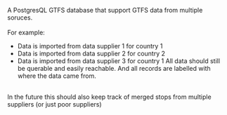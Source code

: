 A PostgresQL GTFS database that support GTFS data from multiple soruces.<br>
<br>
For example:
- Data is imported from data supplier 1 for country 1
- Data is imported from data supplier 2 for country 2
- Data is imported from data supplier 3 for country 1
All data should still be querable and easily reachable. And all records are labelled with where the data came from.<br>
<br>
In the future this should also keep track of merged stops from multiple suppliers (or just poor suppliers)
